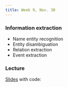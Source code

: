 ```yaml
---
title: Week 9, Nov. 30
---
```


### Information extraction
- Name entity recognition
- Entity disambiguation
- Relation extraction
- Event extraction

### Lecture
[Slides]() with code: 
